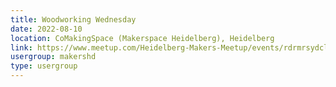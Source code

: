 ```yaml
---
title: Woodworking Wednesday
date: 2022-08-10
location: CoMakingSpace (Makerspace Heidelberg), Heidelberg
link: https://www.meetup.com/Heidelberg-Makers-Meetup/events/rdrmrsydclbnb/
usergroup: makershd
type: usergroup
---
```

